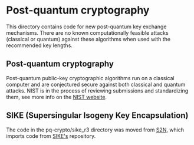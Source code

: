 # Post-quantum cryptography
This directory contains code for new post-quantum key exchange mechanisms. There are no known computationally feasible
attacks (classical or quantum) against these algorithms when used with the recommended key lengths.

## Post-quantum cryptography
Post-quantum public-key cryptographic algorithms run on a classical computer and are conjectured secure against both
classical and quantum attacks. NIST is in the process of reviewing submissions and standardizing them,
see more info on the [NIST website](https://csrc.nist.gov/Projects/Post-Quantum-Cryptography/Post-Quantum-Cryptography-Standardization).


## SIKE (Supersingular Isogeny Key Encapsulation)
The code in the pq-crypto/sike_r3 directory was moved from [S2N](https://github.com/aws/s2n-tls/tree/main/pq-crypto), 
which imports code from [SIKE's](https://github.com/microsoft/PQCrypto-SIDH/tree/effa607f244768cdd38f930887076373604eaa78) repository.